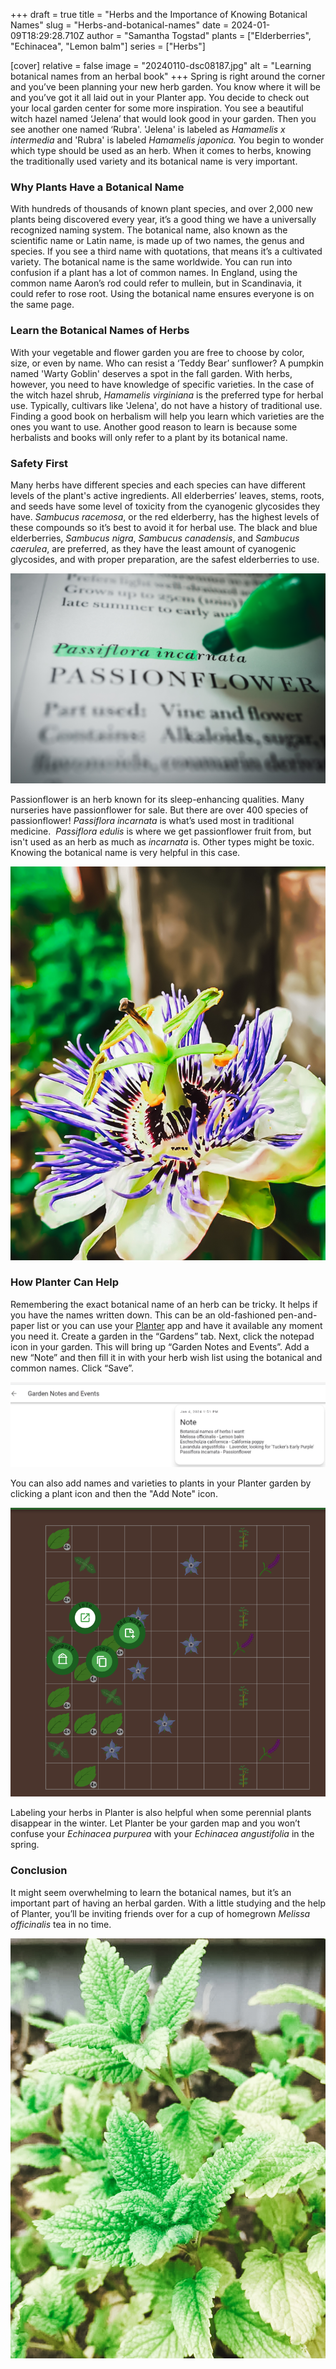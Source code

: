 +++
draft = true
title = "Herbs and the Importance of Knowing Botanical Names"
slug = "Herbs-and-botanical-names"
date = 2024-01-09T18:29:28.710Z
author = "Samantha Togstad"
plants = ["Elderberries", "Echinacea", "Lemon balm"]
series = ["Herbs"]

[cover]
relative = false
image = "20240110-dsc08187.jpg"
alt = "Learning botanical names from an herbal book"
+++
Spring is right around the corner and you’ve been planning your new herb garden. You know where it will be and you’ve got it all laid out in your Planter app. You decide to check out your local garden center for some more inspiration. You see a beautiful witch hazel named ‘Jelena’ that would look good in your garden. Then you see another one named ‘Rubra'. 'Jelena' is labeled as *Hamamelis x intermedia* and 'Rubra' is labeled *Hamamelis japonica.* You begin to wonder which type should be used as an herb. When it comes to herbs, knowing the traditionally used variety and its botanical name is very important. 

### Why Plants Have a Botanical Name

With hundreds of thousands of known plant species, and over 2,000 new plants being discovered every year, it’s a good thing we have a universally recognized naming system. The botanical name, also known as the scientific name or Latin name, is made up of two names, the genus and species. If you see a third name with quotations, that means it’s a cultivated variety. The botanical name is the same worldwide. You can run into confusion if a plant has a lot of common names. In England, using the common name Aaron’s rod could refer to mullein, but in Scandinavia, it could refer to rose root. Using the botanical name ensures everyone is on the same page.

### Learn the Botanical Names of Herbs

With your vegetable and flower garden you are free to choose by color, size, or even by name. Who can resist a ‘Teddy Bear’ sunflower? A pumpkin named 'Warty Goblin' deserves a spot in the fall garden.  With herbs, however, you need to have knowledge of specific varieties. In the case of the witch hazel shrub, *Hamamelis virginiana* is the preferred type for herbal use. Typically, cultivars like 'Jelena', do not have a history of traditional use. Finding a good book on herbalism will help you learn which varieties are the ones you want to use. Another good reason to learn is because some herbalists and books will only refer to a plant by its botanical name.

### Safety First

Many herbs have different species and each species can have different levels of the plant's active ingredients. All elderberries’ leaves, stems, roots, and seeds have some level of toxicity from the cyanogenic glycosides they have. *Sambucus racemosa*, or the red elderberry, has the highest levels of these compounds so it’s best to avoid it for herbal use. The black and blue elderberries, *Sambucus nigra*, *Sambucus canadensis*, and *Sambucus caerulea*, are preferred, as they have the least amount of cyanogenic glycosides, and with proper preparation, are the safest elderberries to use.



![Highlighting the botanical name of passionflower](passiflora.jpg)

Passionflower is an herb known for its sleep-enhancing qualities. Many nurseries have passionflower for sale. But there are over 400 species of passionflower! *Passiflora incarnata* is what’s used most in traditional medicine.  *Passiflora edulis* is where we get passionflower fruit from, but isn't used as an herb as much as *incarnata* is. Other types might be toxic. Knowing the botanical name is very helpful in this case.

![A passionflower in full bloom](passionflower2.jpg "A passionflower in full bloom")

### How Planter Can Help

Remembering the exact botanical name of an herb can be tricky. It helps if you have the names written down. This can be an old-fashioned pen-and-paper list or you can use your [Planter](https://planter.garden/) app and have it available any moment you need it. Create a garden in the “Gardens” tab. Next, click the notepad icon in your garden. This will bring up “Garden Notes and Events”. Add a new “Note” and then fill it in with your herb wish list using the botanical and common names. Click “Save”.  

![Enter garden notes in the Planter app](screenshot-1-.png "Using your Garden Notes can help keep track of plant names")

You can also add  names and varieties to plants in your Planter garden by clicking a plant icon and then the "Add Note" icon. 

![Add a note in your Planter garden app](screenshot-4-.png)

Labeling your herbs in Planter is also helpful when some perennial plants disappear in the winter. Let Planter be your garden map and you won’t confuse your *Echinacea purpurea* with your *Echinacea angustifolia* in the spring. 

### Conclusion

It might seem overwhelming to learn the botanical names, but it’s an important part of having an herbal garden. With a little studying and the help of Planter, you’ll be inviting friends over for a cup of homegrown *Melissa officinalis* tea in no time.

![Lemon balm in the garden](lemonbalm2.jpg "Lemon balm, also known as *Melissa officinalis*")
